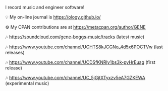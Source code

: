 I record music and engineer software!

💡 My on-line journal is https://ology.github.io/

⚙️ My CPAN contributions are at https://metacpan.org/author/GENE

🎶 https://soundcloud.com/gene-boggs-music/tracks (latest music)

🎶 https://www.youtube.com/channel/UCHTS8kJCGNo_4d5x6POCTVw (last releases)

🎶 https://www.youtube.com/channel/UCDSfKNRIy1bs3k-pyHrEuag (first release)

🎶 https://www.youtube.com/channel/UC_5jGjtXTyxzv5eA7GZKEWA (experimental music)
